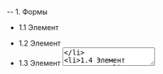 -- 1. Формы

- 1.1 Элемент <form>
- 1.2 Элемент <label>
- 1.3 Элемент <textarea>
- 1.4 Элемент <textarea>
- 1.5 Элемент <select>
- 1.6 Элемент <datalist>
- 1.7 Группировка полей

---

-- 2. Валидация Форма

- 2.1 Валидация
- 2.2 Атрибуты валидации
- 2.3 Псевдоклассы состояния :enabled и :disabled

---

-- 3. CSS-методологии

- 3.1 Методология BEM
- 3.2 Блок
- 3.3 Элемент
- 3.4 Модификатор
- 3.5 Микс
- 3.6 Селекторы
- 3.7 Секция товаров

---

-- 4. Препроцессоры

- 4.1 Переменные
- 4.2 Вложенные правила
- 4.3 Арифметические операции
- 4.4 Директива @import
- 4.5 Директива @extend
- 4.6 Директива @mixin
- 4.7 Директива @each
- 4.8 Карты (словари)
- 4.9 Вендорные префиксы

---

-- 5. Адаптивная вёрстка

- 5.1 Медиа-запросы
- 5.2
- 5.3
- 5.4
- 5.5

---
